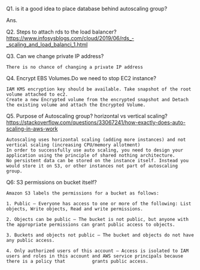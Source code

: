 Q1. is it a good idea to place database behind autoscaling group?

Ans.

Q2. Steps to attach rds to the load balancer?
    https://www.infosysblogs.com/cloud/2019/06/rds_-_scaling_and_load_balanci_1.html

Q3. Can we change private IP address? 

    There is no chance of changing a private IP address

Q4. Encrypt EBS Volumes.Do we need to stop EC2 instance?

    IAM KMS encryption key should be available. Take snapshot of the root volume attached to ec2.
    Create a new Encrypted volume from the encrypted snapshot and Detach the existing volume and attach the Encrypted Volume.
    
Q5. Purpose of Autoscaling group? horizontal vs vertical scaling? 
    https://stackoverflow.com/questions/33067241/how-exactly-does-auto-scaling-in-aws-work

    
    Autoscaling uses horizontal scaling (adding more instances) and not vertical scaling (increasing CPU/memory allotment)
    In order to successfully use auto scaling, you need to design your application using the principle of shared nothing architecture. 
    No persistent data can be stored on the instance itself. Instead you would store it on S3, or other instances not part of autoscaling group.
    
Q6: S3 permissions on bucket itself?
   
    Amazon S3 labels the permissions for a bucket as follows:

    1. Public – Everyone has access to one or more of the following: List objects, Write objects, Read and write permissions.

    2. Objects can be public – The bucket is not public, but anyone with the appropriate permissions can grant public access to objects.

    3. Buckets and objects not public – The bucket and objects do not have any public access.

    4. Only authorized users of this account – Access is isolated to IAM users and roles in this account and AWS service principals because there is a policy that          grants public access.
    
